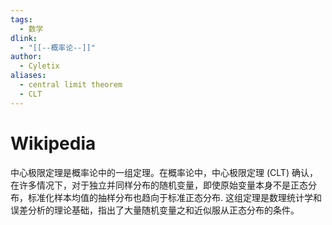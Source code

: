 ```yaml
---
tags:
  - 数学
dlink:
  - "[[--概率论--]]"
author:
  - Cyletix
aliases:
  - central limit theorem
  - CLT
---
```

# Wikipedia
中心极限定理是概率论中的一组定理。在概率论中，中心极限定理 (CLT) 确认，在许多情况下，对于独立并同样分布的随机变量，即使原始变量本身不是正态分布，标准化样本均值的抽样分布也趋向于标准正态分布. 这组定理是数理统计学和误差分析的理论基础，指出了大量随机变量之和近似服从正态分布的条件。
